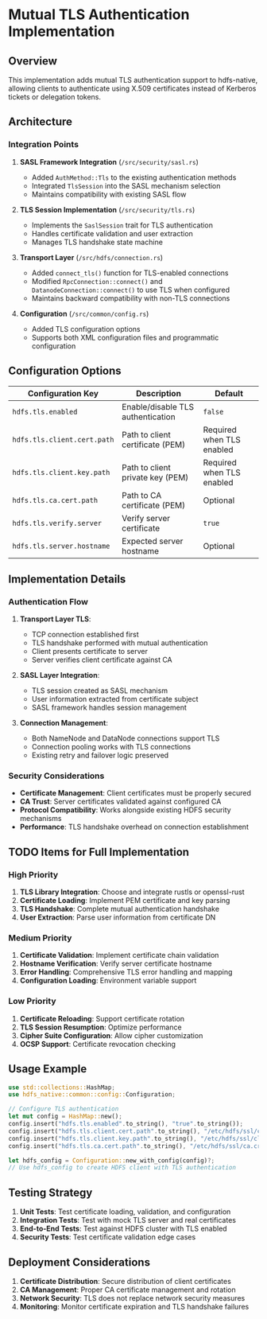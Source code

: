 # Mutual TLS Authentication Implementation

## Overview

This implementation adds mutual TLS authentication support to hdfs-native, allowing clients to authenticate using X.509 certificates instead of Kerberos tickets or delegation tokens.

## Architecture

### Integration Points

1. **SASL Framework Integration** (`/src/security/sasl.rs`)
   - Added `AuthMethod::Tls` to the existing authentication methods
   - Integrated `TlsSession` into the SASL mechanism selection
   - Maintains compatibility with existing SASL flow

2. **TLS Session Implementation** (`/src/security/tls.rs`) 
   - Implements the `SaslSession` trait for TLS authentication
   - Handles certificate validation and user extraction
   - Manages TLS handshake state machine

3. **Transport Layer** (`/src/hdfs/connection.rs`)
   - Added `connect_tls()` function for TLS-enabled connections
   - Modified `RpcConnection::connect()` and `DatanodeConnection::connect()` to use TLS when configured
   - Maintains backward compatibility with non-TLS connections

4. **Configuration** (`/src/common/config.rs`)
   - Added TLS configuration options
   - Supports both XML configuration files and programmatic configuration

## Configuration Options

| Configuration Key | Description | Default |
|-------------------|-------------|---------|
| `hdfs.tls.enabled` | Enable/disable TLS authentication | `false` |
| `hdfs.tls.client.cert.path` | Path to client certificate (PEM) | Required when TLS enabled |
| `hdfs.tls.client.key.path` | Path to client private key (PEM) | Required when TLS enabled |
| `hdfs.tls.ca.cert.path` | Path to CA certificate (PEM) | Optional |
| `hdfs.tls.verify.server` | Verify server certificate | `true` |
| `hdfs.tls.server.hostname` | Expected server hostname | Optional |

## Implementation Details

### Authentication Flow

1. **Transport Layer TLS**:
   - TCP connection established first
   - TLS handshake performed with mutual authentication
   - Client presents certificate to server
   - Server verifies client certificate against CA

2. **SASL Layer Integration**:
   - TLS session created as SASL mechanism
   - User information extracted from certificate subject
   - SASL framework handles session management

3. **Connection Management**:
   - Both NameNode and DataNode connections support TLS
   - Connection pooling works with TLS connections
   - Existing retry and failover logic preserved

### Security Considerations

- **Certificate Management**: Client certificates must be properly secured
- **CA Trust**: Server certificates validated against configured CA
- **Protocol Compatibility**: Works alongside existing HDFS security mechanisms
- **Performance**: TLS handshake overhead on connection establishment

## TODO Items for Full Implementation

### High Priority
1. **TLS Library Integration**: Choose and integrate rustls or openssl-rust
2. **Certificate Loading**: Implement PEM certificate and key parsing
3. **TLS Handshake**: Complete mutual authentication handshake
4. **User Extraction**: Parse user information from certificate DN

### Medium Priority
1. **Certificate Validation**: Implement certificate chain validation
2. **Hostname Verification**: Verify server certificate hostname
3. **Error Handling**: Comprehensive TLS error handling and mapping
4. **Configuration Loading**: Environment variable support

### Low Priority
1. **Certificate Reloading**: Support certificate rotation
2. **TLS Session Resumption**: Optimize performance
3. **Cipher Suite Configuration**: Allow cipher customization
4. **OCSP Support**: Certificate revocation checking

## Usage Example

```rust
use std::collections::HashMap;
use hdfs_native::common::config::Configuration;

// Configure TLS authentication
let mut config = HashMap::new();
config.insert("hdfs.tls.enabled".to_string(), "true".to_string());
config.insert("hdfs.tls.client.cert.path".to_string(), "/etc/hdfs/ssl/client.crt".to_string());
config.insert("hdfs.tls.client.key.path".to_string(), "/etc/hdfs/ssl/client.key".to_string());
config.insert("hdfs.tls.ca.cert.path".to_string(), "/etc/hdfs/ssl/ca.crt".to_string());

let hdfs_config = Configuration::new_with_config(config)?;
// Use hdfs_config to create HDFS client with TLS authentication
```

## Testing Strategy

1. **Unit Tests**: Test certificate loading, validation, and configuration
2. **Integration Tests**: Test with mock TLS server and real certificates  
3. **End-to-End Tests**: Test against HDFS cluster with TLS enabled
4. **Security Tests**: Test certificate validation edge cases

## Deployment Considerations

1. **Certificate Distribution**: Secure distribution of client certificates
2. **CA Management**: Proper CA certificate management and rotation
3. **Network Security**: TLS does not replace network security measures
4. **Monitoring**: Monitor certificate expiration and TLS handshake failures